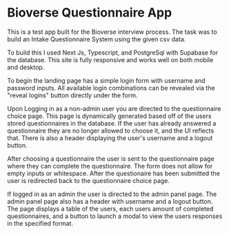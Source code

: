 # Bioverse Questionnaire App

This is a test app built for the Bioverse interview process. The task was to build an Intake Questionnaire System using the given csv data.

To build this I used Next Js, Typescript, and PostgreSql with Supabase for the database. This site is fully responsive and works well on both mobile and desktop.

To begin the landing page has a simple login form with username and password inputs.
All available login combinations can be revealed via the "reveal logins" button directly under the form.

Upon Logging in as a non-admin user you are directed to the questionnaire choice page. This page is dynamically generated based off of the users stored questionnaires in the database. If the user has already answered a questionnaire they are no longer allowed to choose it, and the UI reflects that. There is also a header displaying the user's username and a logout button.

After choosing a questionnaire the user is sent to the questionnaire page where they can complete the questionnaire. The form does not allow for empty inputs or whitespace. After the questionaire has been submitted the user is redirected back to the questionnaire choice page.

If logged in as an admin the user is directed to the admin panel page. The admin panel page also has a header with username and a logout button. The page displays a table of the users, each users amount of completed questionnaires, and a button to launch a modal to view the users responses in the specified format.
